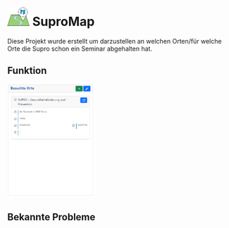 <h1> <img src="https://raw.githubusercontent.com/FelRho/SuproMap/main/public/SuproMapIcon.png" alt="Icon" width=50/> SuproMap
</h1>


<p>Diese Projekt wurde erstellt um darzustellen an welchen Orten/für welche Orte die Supro schon ein Seminar abgehalten hat.</p>


<h2>Funktion</h2>

<img src="https://raw.githubusercontent.com/FelRho/SuproMap/main/public/docs/AddEditCard.PNG" alt="add/edit card" width=200/>



<h2>Bekannte Probleme</h2>

